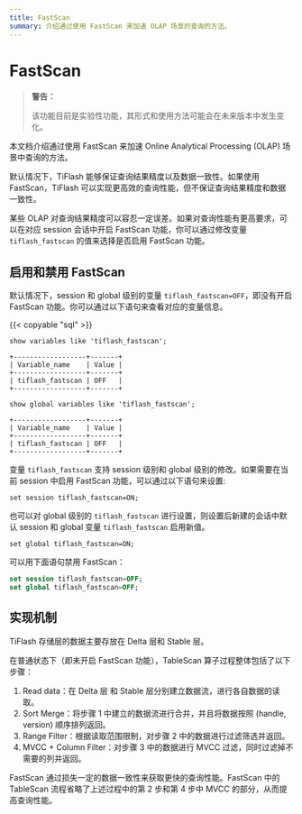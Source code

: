 ```yaml
---
title: FastScan
summary: 介绍通过使用 FastScan 来加速 OLAP 场景的查询的方法。
---
```


# FastScan

> **警告：**
>
> 该功能目前是实验性功能，其形式和使用方法可能会在未来版本中发生变化。

本文档介绍通过使用 FastScan 来加速 Online Analytical Processing (OLAP) 场景中查询的方法。

默认情况下，TiFlash 能够保证查询结果精度以及数据一致性。如果使用 FastScan，TiFlash 可以实现更高效的查询性能，但不保证查询结果精度和数据一致性。

某些 OLAP 对查询结果精度可以容忍一定误差。如果对查询性能有更高要求，可以在对应 session 会话中开启 FastScan 功能，你可以通过修改变量 `tiflash_fastscan` 的值来选择是否启用 FastScan 功能。

## 启用和禁用 FastScan

默认情况下，session 和 global 级别的变量 `tiflash_fastscan=OFF`，即没有开启 FastScan 功能。你可以通过以下语句来查看对应的变量信息。

{{< copyable "sql" >}}

```
show variables like 'tiflash_fastscan';
```

```
+------------------+-------+
| Variable_name    | Value |
+------------------+-------+
| tiflash_fastscan | OFF   |
+------------------+-------+
```

```
show global variables like 'tiflash_fastscan';
```

```
+------------------+-------+
| Variable_name    | Value |
+------------------+-------+
| tiflash_fastscan | OFF   |
+------------------+-------+
```

变量 `tiflash_fastscan` 支持 session 级别和 global 级别的修改。如果需要在当前 session 中启用 FastScan 功能，可以通过以下语句来设置:

```
set session tiflash_fastscan=ON;
```

也可以对 global 级别的 `tiflash_fastscan` 进行设置，则设置后新建的会话中默认 session 和 global 变量 `tiflash_fastscan` 启用新值。

```
set global tiflash_fastscan=ON;
```

可以用下面语句禁用 FastScan：

```sql
set session tiflash_fastscan=OFF;
set global tiflash_fastscan=OFF;
```

## 实现机制

TiFlash 存储层的数据主要存放在 Delta 层和 Stable 层。

在普通状态下（即未开启 FastScan 功能），TableScan 算子过程整体包括了以下步骤：

1. Read data：在 Delta 层 和 Stable 层分别建立数据流，进行各自数据的读取。
2. Sort Merge：将步骤 1 中建立的数据流进行合并，并且将数据按照 (handle, version) 顺序排列返回。
3. Range Filter：根据读取范围限制，对步骤 2 中的数据进行过滤筛选并返回。
4. MVCC + Column Filter：对步骤 3 中的数据进行 MVCC 过滤，同时过滤掉不需要的列并返回。

FastScan 通过损失一定的数据一致性来获取更快的查询性能。FastScan 中的 TableScan 流程省略了上述过程中的第 2 步和第 4 步中 MVCC 的部分，从而提高查询性能。